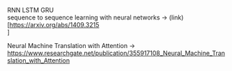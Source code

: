 RNN
LSTM
GRU
<br>
sequence to sequence learning with neural networks -> (link)[https://arxiv.org/abs/1409.3215 <br>]

Neural Machine Translation with Attention -> https://www.researchgate.net/publication/355917108_Neural_Machine_Translation_with_Attention

